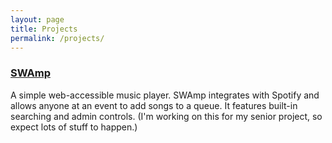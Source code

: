 ```yaml
---
layout: page
title: Projects
permalink: /projects/
---
```


### [SWAmp](https://github.com/neumannk/swamp)
A simple web-accessible music player. SWAmp integrates with Spotify and allows anyone at an event to add songs to a queue. It features built-in searching and admin controls. (I'm working on this for my senior project, so expect lots of stuff to happen.)
